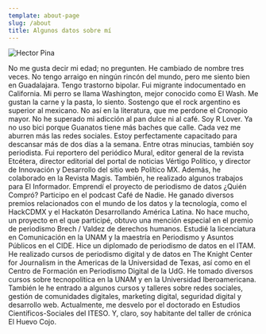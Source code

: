 ```yaml
---
template: about-page
slug: /about
title: Algunos datos sobre mí
---
```



![Hector Pina](/assets/yop.jpg "Hector Pina")

No me gusta decir mi edad; no pregunten. He cambiado de nombre tres veces. No tengo arraigo en ningún rincón del mundo, pero me siento bien en Guadalajara. Tengo trastorno bipolar. Fui migrante indocumentado en California. Mi perro se llama Washington, mejor conocido como El Wash. Me gustan la carne y la pasta, lo siento. Sostengo que el rock argentino es superior al mexicano. No así en la literatura, que me perdone el Cronopio mayor. No he superado mi adicción al pan dulce ni al café. Soy R Lover. Ya no uso bici porque Guanatos tiene más baches que calle. Cada vez me aburren más las redes sociales. Estoy perfectamente capacitado para descansar más de dos días a la semana. Entre otras minucias, también soy periodista. Fui reportero del periódico Mural, editor general de la revista Etcétera, director editorial del portal de noticias Vértigo Político, y director de Innovación y Desarrollo del sitio web Político MX. Además, he colaborado en la Revista Magis. También, he realizado algunos trabajos para El Informador. Emprendí el proyecto de periodismo de datos ¿Quién Compró? Participo en el podcast Café de Nadie. He ganado diversos premios relacionados con el mundo de los datos y la tecnología, como el HackCDMX y el Hackatón Desarrollando América Latina. No hace mucho, un proyecto en el que participé, obtuvo una mención especial en el premio de periodismo Brech / Valdez de derechos humanos. Estudié la licenciatura en Comunicación en la UNAM y la maestría en Periodismo y Asuntos Públicos en el CIDE. Hice un diplomado de periodismo de datos en el ITAM. He realizado cursos de periodismo digital y de datos en The Knight Center for Journalism in the Americas de la Universidad de Texas, así como en el Centro de Formación en Periodismo Digital de la UdG. He tomado diversos cursos sobre tecnopolítica en la UNAM y en la Universidad Iberoamericana. También le he entrado a algunos cursos y talleres sobre redes sociales, gestión de comunidades digitales, marketing digital, seguridad digital y desarrollo web. Actualmente, me desvelo por el doctorado en Estudios Científicos-Sociales del ITESO. Y, claro, soy habitante del taller de crónica El Huevo Cojo.